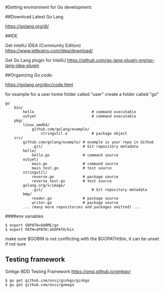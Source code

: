 #Setting environment for Go development: 

##Download Latest Go Lang

https://golang.org/dl/

##IDE

Get intelliJ IDEA (Community Edition)
https://www.jetbrains.com/idea/download/

Get Go Lang plugin for IntelliJ
https://github.com/go-lang-plugin-org/go-lang-idea-plugin

##Organizing Go code:

https://golang.org/doc/code.html

for example for a user home folder called "user" create a folder called "go"

```
go
    bin/
        hello                          # command executable
        outyet                         # command executable
    pkg/
        linux_amd64/
            github.com/golang/example/
                stringutil.a           # package object
    src/
        github.com/golang/example/ # example is your repo in Github
            .git/                  # Git repository metadata
	    hello/
	        hello.go               # command source
	    outyet/
	        main.go                # command source
	        main_test.go           # test source
	    stringutil/
	        reverse.go             # package source
	        reverse_test.go        # test source
        golang.org/x/image/
            .git/                      # Git repository metadata
	    bmp/
	        reader.go              # package source
	        writer.go              # package source
        ... (many more repositories and packages omitted) ...
```

####env variables

```
$ export GOPATH=$HOME/go
$ export PATH=$PATH:$GOPATH/bin
```

make sure $GOBIN is not conflicting with the $GOPATH/bin, it can be unset if not sure

## Testing framework

Ginkgo BDD Testing Framework
https://onsi.github.io/ginkgo/  

```
$ go get github.com/onsi/ginkgo/ginkgo
$ go get github.com/onsi/gomega
```
